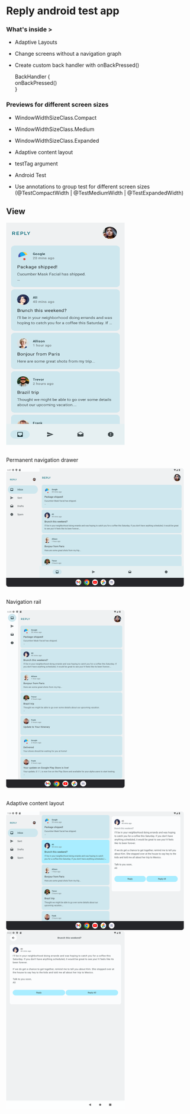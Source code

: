 # Reply android test app

### What's inside >

- Adaptive Layouts
- Change screens without a navigation graph
- Create custom back handler with onBackPressed()

  BackHandler {  
  onBackPressed()  
  }

### Previews for different screen sizes
- WindowWidthSizeClass.Compact
- WindowWidthSizeClass.Medium
- WindowWidthSizeClass.Expanded

  
- Adaptive content layout
- testTag argument
- Android Test
- Use annotations to group test for different screen sizes  
  (@TestCompactWidth | @TestMediumWidth | @TestExpandedWidth)

##
## View

<img src="https://github.com/dizzcode/reply-android-test-app/blob/main/screenshots/img.png" width="320" height="600" />


##
Permanent navigation drawer

<img src="https://github.com/dizzcode/reply-android-test-app/blob/main/screenshots/permanent_navigation_drawer.png" width="480" height="320" />

##
Navigation rail

<img src="https://github.com/dizzcode/reply-android-test-app/blob/main/screenshots/navigation_rail.png" width="320" height="480" />


##
Adaptive content layout

<img src="https://github.com/dizzcode/reply-android-test-app/blob/main/screenshots/adaptive_content_layout.png" width="480" height="320" />
<img src="https://github.com/dizzcode/reply-android-test-app/blob/main/screenshots/adaptive_content_layout_single.png" width="320" height="480" />
